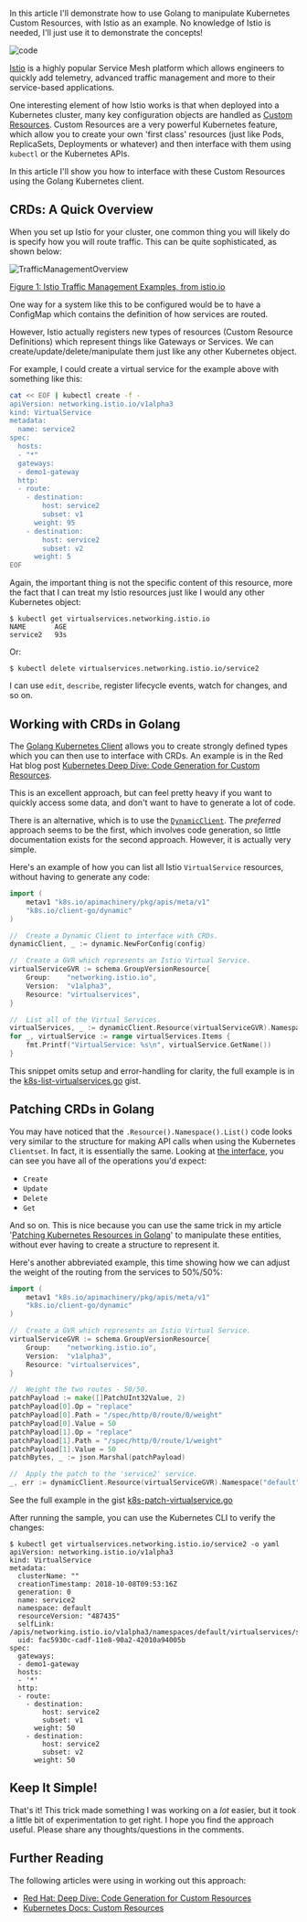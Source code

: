 In this article I'll demonstrate how to use Golang to manipulate Kubernetes Custom Resources, with Istio as an example. No knowledge of Istio is needed, I'll just use it to demonstrate the concepts!

![code](/content/images/2018/10/code-2.jpg)

[Istio](https://istio.io) is a highly popular Service Mesh platform which allows engineers to quickly add telemetry, advanced traffic management and more to their service-based applications.

One interesting element of how Istio works is that when deployed into a Kubernetes cluster, many key configuration objects are handled as [Custom Resources](https://kubernetes.io/docs/concepts/extend-kubernetes/api-extension/custom-resources/). Custom Resources are a very powerful Kubernetes feature, which allow you to create your own 'first class' resources (just like Pods, ReplicaSets, Deployments or whatever) and then interface with them using `kubectl` or the Kubernetes APIs.

In this article I'll show you how to interface with these Custom Resources using the Golang Kubernetes client.

## CRDs: A Quick Overview

When you set up Istio for your cluster, one common thing you will likely do is specify how you will route traffic. This can be quite sophisticated, as shown below:

![TrafficManagementOverview](/content/images/2018/10/TrafficManagementOverview.svg)

[Figure 1: Istio Traffic Management Examples, from istio.io](https://istio.io/docs/concepts/traffic-management/)

One way for a system like this to be configured would be to have a ConfigMap which contains the definition of how services are routed.

However, Istio actually registers new types of resources (Custom Resource Definitions) which represent things like Gateways or Services. We can create/update/delete/manipulate them just like any other Kubernetes object.

For example, I could create a virtual service for the example above with something like this:

```bash
cat << EOF | kubectl create -f -
apiVersion: networking.istio.io/v1alpha3
kind: VirtualService
metadata:
  name: service2
spec:
  hosts:
  - "*"
  gateways:
  - demo1-gateway
  http:
  - route:
    - destination:
        host: service2
        subset: v1
      weight: 95
    - destination:
        host: service2
        subset: v2
      weight: 5
EOF
```

Again, the important thing is not the specific content of this resource, more the fact that I can treat my Istio resources just like I would any other Kubernetes object:

```
$ kubectl get virtualservices.networking.istio.io
NAME       AGE
service2   93s
```

Or:

```
$ kubectl delete virtualservices.networking.istio.io/service2
```

I can use `edit`, `describe`, register lifecycle events, watch for changes, and so on.

## Working with CRDs in Golang

The [Golang Kubernetes Client](https://github.com/kubernetes/client-go) allows you to create strongly defined types which you can then use to interface with CRDs. An example is in the Red Hat blog post [Kubernetes Deep Dive: Code Generation for Custom Resources](https://blog.openshift.com/kubernetes-deep-dive-code-generation-customresources/).

This is an excellent approach, but can feel pretty heavy if you want to quickly access some data, and don't want to have to generate a lot of code.

There is an alternative, which is to use the [`DynamicClient`](https://github.com/kubernetes/client-go/blob/master/dynamic/interface.go). The _preferred_ approach seems to be the first, which involves code generation, so little documentation exists for the second approach. However, it is actually very simple.

Here's an example of how you can list all Istio `VirtualService` resources, without having to generate any code:

```go
import (
	metav1 "k8s.io/apimachinery/pkg/apis/meta/v1"
	"k8s.io/client-go/dynamic"
)

//  Create a Dynamic Client to interface with CRDs.
dynamicClient, _ := dynamic.NewForConfig(config)

//  Create a GVR which represents an Istio Virtual Service.
virtualServiceGVR := schema.GroupVersionResource{
	Group:    "networking.istio.io",
	Version:  "v1alpha3",
	Resource: "virtualservices",
}

//  List all of the Virtual Services.
virtualServices, _ := dynamicClient.Resource(virtualServiceGVR).Namespace("default").List(metav1.ListOptions{})
for _, virtualService := range virtualServices.Items {
	fmt.Printf("VirtualService: %s\n", virtualService.GetName())
}
```

This snippet omits setup and error-handling for clarity, the full example is in the [k8s-list-virtualservices.go](https://gist.github.com/dwmkerr/09ac0fd98595460456e17d5ef0c77667) gist.

## Patching CRDs in Golang

You may have noticed that the `.Resource().Namespace().List()` code looks very similar to the structure for making API calls when using the Kubernetes `Clientset`. In fact, it is essentially the same. Looking at [the interface](https://github.com/kubernetes/client-go/blob/master/dynamic/interface.go), you can see you have all of the operations you'd expect:

- `Create`
- `Update`
- `Delete`
- `Get`

And so on. This is nice because you can use the same trick in my article '[Patching Kubernetes Resources in Golang](https://www.dwmkerr.com/patching-kubernetes-resources-in-golang/)' to manipulate these entities, without ever having to create a structure to represent it.

Here's another abbreviated example, this time showing how we can adjust the weight of the routing from the services to 50%/50%:

```go
import (
	metav1 "k8s.io/apimachinery/pkg/apis/meta/v1"
	"k8s.io/client-go/dynamic"
)

//  Create a GVR which represents an Istio Virtual Service.
virtualServiceGVR := schema.GroupVersionResource{
	Group:    "networking.istio.io",
	Version:  "v1alpha3",
	Resource: "virtualservices",
}

//  Weight the two routes - 50/50.
patchPayload := make([]PatchUInt32Value, 2)
patchPayload[0].Op = "replace"
patchPayload[0].Path = "/spec/http/0/route/0/weight"
patchPayload[0].Value = 50
patchPayload[1].Op = "replace"
patchPayload[1].Path = "/spec/http/0/route/1/weight"
patchPayload[1].Value = 50
patchBytes, _ := json.Marshal(patchPayload)

//  Apply the patch to the 'service2' service.
_, err := dynamicClient.Resource(virtualServiceGVR).Namespace("default").Patch("service2", types.JSONPatchType, patchBytes)
```

See the full example in the gist [k8s-patch-virtualservice.go](https://gist.github.com/dwmkerr/7332888e092156ce8ce4ea551b0c321f)

After running the sample, you can use the Kubernetes CLI to verify the changes:

```
$ kubectl get virtualservices.networking.istio.io/service2 -o yaml
apiVersion: networking.istio.io/v1alpha3
kind: VirtualService
metadata:
  clusterName: ""
  creationTimestamp: 2018-10-08T09:53:16Z
  generation: 0
  name: service2
  namespace: default
  resourceVersion: "487435"
  selfLink: /apis/networking.istio.io/v1alpha3/namespaces/default/virtualservices/service2
  uid: fac5930c-cadf-11e8-90a2-42010a94005b
spec:
  gateways:
  - demo1-gateway
  hosts:
  - '*'
  http:
  - route:
    - destination:
        host: service2
        subset: v1
      weight: 50
    - destination:
        host: service2
        subset: v2
      weight: 50
```

## Keep It Simple!

That's it! This trick made something I was working on a _lot_ easier, but it took a little bit of experimentation to get right. I hope you find the approach useful. Please share any thoughts/questions in the comments.

## Further Reading

The following articles were using in working out this approach:

- [Red Hat: Deep Dive: Code Generation for Custom Resources](https://blog.openshift.com/kubernetes-deep-dive-code-generation-customresources/)
- [Kubernetes Docs: Custom Resources](https://kubernetes.io/docs/concepts/extend-kubernetes/api-extension/custom-resources/)